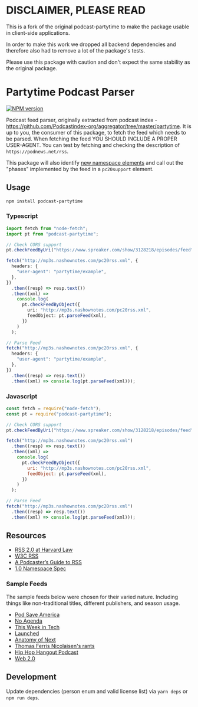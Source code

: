 # DISCLAIMER, PLEASE READ

This is a fork of the original podcast-partytime to make the package usable in client-side applications.

In order to make this work we dropped all backend dependencies and therefore also had to remove a lot of the package's tests.

Please use this package with caution and don't expect the same stability as the original package.

# Partytime Podcast Parser

[![NPM version](https://img.shields.io/npm/v/podcast-partytime.svg)](https://www.npmjs.com/package/podcast-partytime)

Podcast feed parser, originally extracted from podcast index - https://github.com/Podcastindex-org/aggregator/tree/master/partytime. It is up to you, the consumer of this package, to fetch the feed which needs to be parsed. When fetching the feed YOU SHOULD INCLUDE A PROPER USER-AGENT. You can test by fetching and checking the description of `https://podnews.net/rss`.

This package will also identify [new namespace elements](https://github.com/Podcastindex-org/podcast-namespace) and call out the "phases" implemented by the feed in a `pc20support` element.

## Usage

```sh
npm install podcast-partytime
```

### Typescript

```ts
import fetch from "node-fetch";
import pt from "podcast-partytime";

// Check CORS support
pt.checkFeedByUri("https://www.spreaker.com/show/3128218/episodes/feed").then(console.log);

fetch("http://mp3s.nashownotes.com/pc20rss.xml", {
  headers: {
    "user-agent": "partytime/example",
  },
})
  .then((resp) => resp.text())
  .then((xml) =>
    console.log(
      pt.checkFeedByObject({
        uri: "http://mp3s.nashownotes.com/pc20rss.xml",
        feedObject: pt.parseFeed(xml),
      })
    )
  );

// Parse Feed
fetch("http://mp3s.nashownotes.com/pc20rss.xml", {
  headers: {
    "user-agent": "partytime/example",
  },
})
  .then((resp) => resp.text())
  .then((xml) => console.log(pt.parseFeed(xml)));
```

### Javascript

```js
const fetch = require("node-fetch");
const pt = require("podcast-partytime");

// Check CORS support
pt.checkFeedByUri("https://www.spreaker.com/show/3128218/episodes/feed").then(console.log);

fetch("http://mp3s.nashownotes.com/pc20rss.xml")
  .then((resp) => resp.text())
  .then((xml) =>
    console.log(
      pt.checkFeedByObject({
        uri: "http://mp3s.nashownotes.com/pc20rss.xml",
        feedObject: pt.parseFeed(xml),
      })
    )
  );

// Parse Feed
fetch("http://mp3s.nashownotes.com/pc20rss.xml")
  .then((resp) => resp.text())
  .then((xml) => console.log(pt.parseFeed(xml)));
```

## Resources

- [RSS 2.0 at Harvard Law](https://cyber.harvard.edu/rss/rss.html)
- [W3C RSS](https://validator.w3.org/feed/docs/rss2.html)
- [A Podcaster’s Guide to RSS](https://help.apple.com/itc/podcasts_connect/#/itcb54353390)
- [1.0 Namespace Spec](https://github.com/Podcastindex-org/podcast-namespace/blob/main/docs/1.0.md)

### Sample Feeds

The sample feeds below were chosen for their varied nature. Including things like non-traditional titles, different publishers, and season usage.

- [Pod Save America](https://feeds.megaphone.fm/pod-save-america)
- [No Agenda](http://feed.nashownotes.com/rss.xml)
- [This Week in Tech](https://feeds.twit.tv/twit.xml)
- [Launched](https://feeds.fireside.fm/launched/rss)
- [Anatomy of Next](https://feeds.soundcloud.com/users/soundcloud:users:220400255/sounds.rss)
- [Thomas Ferris Nicolaisen's rants](http://feeds.tfnico.com/tfnicosrants)
- [Hip Hop Hangout Podcast](https://feeds.feedburner.com/HipHopHangoutPodcast)
- [Web 2.0](https://satoshi.blogs.com/raw/web20.xml)

## Development

Update dependencies (person enum and valid license list) via `yarn deps` or `npm run deps`.
